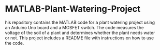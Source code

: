 # MATLAB-Plant-Watering-Project
his repository contains the MATLAB code for a plant watering project using an Arduino Uno board and a MOSFET switch. The code measures the voltage of the soil of a plant and determines whether the plant needs water or not. This project includes a README file with instructions on how to use the code.
